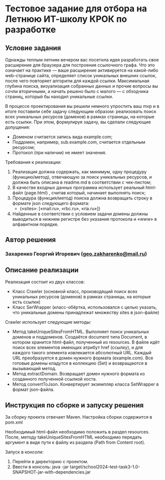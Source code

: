 # Тестовое задание для отбора на Летнюю ИТ-школу КРОК по разработке

## Условие задания
Однажды теплым летним вечером вас посетила идея разработать свое расширение для браузера для построения ссылочного графа. Что это означает на практике — ваше расширение активируется на какой-либо web-странице сайта, определяет список уникальных внешних ссылок, после чего повторяет алгоритм для каждой ссылки. Максимальная глубина поиска, визуализация собранных данных и прочие вопросы вы сочли вторичными, а начать решено было с малого — с обходчика страниц, который бы находил уникальные ссылки.

В процессе проектирования вы решили немного упростить ваш mvp и в итоге поставили себе задачу следующим образом: реализовать поиск всех уникальных ресурсов (доменов) в рамках страницы, на которые есть ссылки. При этом, формулируя задачу, вы сделали следующие допущения:
- Доменом считается запись вида example.com;
- Поддомен, например, sub.example.com,  считается отдельным ресурсом;
- Протокол (при наличии) не имеет значения.

Требования к реализации:
1. Реализация должна содержать, как минимум, одну процедуру (функцию/метод), отвечающую за поиск уникальных ресурсов, и должна быть описана в readme.md в соответствии с чек-листом;
2. В качестве входных данных программа использует реальный html-файл (page.html)	, считав который, начинает выполнять поиск;
3. Процедура (функция/метод) поиска должна возвращать строку в формате json следующего формата:
   - {«sites»: [«mail.ru», «rbc.ru», «ria.ru»]}
4. Найденные в соответствии с условием задачи домены должны выводиться в нижнем регистре без указания протокола и «www» в алфавитном порядке.

## Автор решения
### Захаренко Георгий Игоревич (geo.zakharenko@mail.ru)
## Описание реализации
Реализация состоит из двух классов:
- Класс Crawler (основной класс, производящий поиск всех уникальных ресурсов (доменов) в рамках страницы, на которые есть ссылки)
- Класс SerWrapper (класс-обёртка, использовался с целью указать, что уникальные домены принадлежат множеству sites
в json-файле)

Crawler использует следующие методы:
- Метод takeUniqueSitesFromHTML. Выполняет поиск уникальных доменов и поддоменов. Создаётся document типа Document,
в котором хранится html-файл, полученный из resources. В файле идёт поиск всех элементов имеющих атрибут href (ссылку),
и для каждого такого элемента извлекается абсолютный URL. Каждый URL преобразуется в домен нужного формата (example.com).
Все готовые домены кладутся в коллекцию (Set) и возвращаются в вызывающий метод.
- Метод extractDomain. Возвращает домен нужного формата из созданного полученной ссылкой хоста.
- Метод convertToJson. Конвертирует экземпляр класса SetWrapper в формат json-файла.


## Инструкция по сборке и запуску решения
За сборку проекта отвечает Maven. Настройка сборки содержится в pom.xml

Необходимый html-файл необходимо положить в раздел resources. После, методу takeUniqueSitesFromHTML необходимо
передать аргумент в виде пути к файлу из раздела (Path from Content root).

Запуск в консоли:
1. Перейти в директорию с проектом.
2. Ввести в консоль:
java -jar target/school2024-test-task3-1.0-SNAPSHOT-jar-with-dependencies.jar